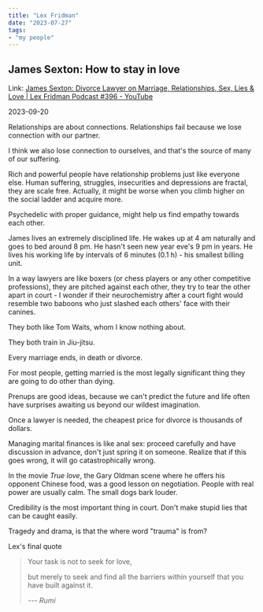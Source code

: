 ```yaml
---
title: "Lex Fridman"
date: "2023-07-27"
tags:
- "my people"
---
```


## James Sexton: How to stay in love

Link:
[James Sexton: Divorce Lawyer on Marriage, Relationships, Sex, Lies & Love | Lex Fridman Podcast #396 - YouTube](https://www.youtube.com/watch?v=fUEjCXpOjPY)

2023-09-20

Relationships are about connections.
Relationships fail because we lose connection with our partner.

I think we also lose connection to ourselves, and that's the source of many of our suffering.

Rich and powerful people have relationship problems just like everyone else. 
Human suffering, struggles, insecurities and depressions are fractal, they are scale free.
Actually, it might be worse when you climb higher on the social ladder and acquire more.

Psychedelic with proper guidance, might help us find empathy towards each other.

James lives an extremely disciplined life. He wakes up at 4 am naturally and goes to bed around 8 pm. He hasn't seen new year eve's 9 pm in years.
He lives his working life by intervals of 6 minutes (0.1 h) - his smallest billing unit.

In a way lawyers are like boxers (or chess players or any other competitive professions), they are pitched against each other, they try to tear the other apart in court - I wonder if their neurochemistry after a court fight would resemble two baboons who just slashed each others' face with their canines.

They both like Tom Waits, whom I know nothing about.

They both train in Jiu-jitsu.

Every marriage ends, in death or divorce.

For most people, getting married is the most legally significant thing they are going to do other than dying.

Prenups are good ideas, because we can't predict the future and life often have surprises awaiting us beyond our wildest imagination.

Once a lawyer is needed, the cheapest price for divorce is thousands of dollars.

Managing marital finances is like anal sex: proceed carefully and have discussion in advance, don't just spring it on someone.
Realize that if this goes wrong, it will go catastrophically wrong.

In the movie *True love*, the Gary Oldman scene where he offers his opponent Chinese food, was a good lesson on negotiation.
People with real power are usually calm. The small dogs bark louder.

Credibility is the most important thing in court. Don't make stupid lies that can be caught easily.

Tragedy and drama, is that the where word "trauma" is from?

Lex's final quote

> Your task is not to seek for love,
> 
> but merely to seek and find all the barriers within yourself that you have built against it.
> 
> *--- Rumi*